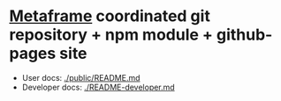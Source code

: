 # [Metaframe](https://metapages.org/) coordinated git repository + npm module + github-pages site

  - User docs: [./public/README.md](./public/README.md)
  - Developer docs: [./README-developer.md](./README-developer.md)
